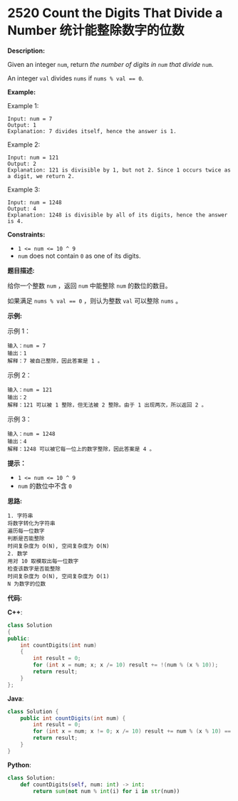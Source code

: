 # 2520 Count the Digits That Divide a Number 统计能整除数字的位数

__Description:__

Given an integer `num`, return _the number of digits in `num` that divide_ `num`.

An integer `val` divides `nums` if `nums % val == 0`.

__Example:__

Example 1:

```text
Input: num = 7
Output: 1
Explanation: 7 divides itself, hence the answer is 1.
```

Example 2:

```text
Input: num = 121
Output: 2
Explanation: 121 is divisible by 1, but not 2. Since 1 occurs twice as a digit, we return 2.
```

Example 3:

```text
Input: num = 1248
Output: 4
Explanation: 1248 is divisible by all of its digits, hence the answer is 4.
```

__Constraints:__

- `1 <= num <= 10 ^ 9`
- `num` does not contain `0` as one of its digits.

__题目描述:__

给你一个整数 `num` ，返回 `num` 中能整除 `num` 的数位的数目。

如果满足 `nums % val == 0` ，则认为整数 `val` 可以整除 `nums` 。

__示例:__

示例 1：

```text
输入：num = 7
输出：1
解释：7 被自己整除，因此答案是 1 。
```

示例 2：

```text
输入：num = 121
输出：2
解释：121 可以被 1 整除，但无法被 2 整除。由于 1 出现两次，所以返回 2 。
```

示例 3：

```text
输入：num = 1248
输出：4
解释：1248 可以被它每一位上的数字整除，因此答案是 4 。
```

__提示：__

- `1 <= num <= 10 ^ 9`
- `num` 的数位中不含 `0`

__思路:__

```text
1. 字符串
将数字转化为字符串
遍历每一位数字
判断是否能整除
时间复杂度为 O(N), 空间复杂度为 O(N)
2. 数学
用对 10 取模取出每一位数字
检查该数字是否能整除
时间复杂度为 O(N), 空间复杂度为 O(1)
N 为数字的位数
```

__代码:__

__C++__:

```C++
class Solution 
{
public:
    int countDigits(int num) 
    {
        int result = 0;
        for (int x = num; x; x /= 10) result += !(num % (x % 10));
        return result;
    }
};
```

__Java__:

```Java
class Solution {
    public int countDigits(int num) {
        int result = 0;
        for (int x = num; x != 0; x /= 10) result += num % (x % 10) == 0 ? 1 : 0;
        return result;
    }
}
```

__Python__:

```Python
class Solution:
    def countDigits(self, num: int) -> int:
        return sum(not num % int(i) for i in str(num))
```
